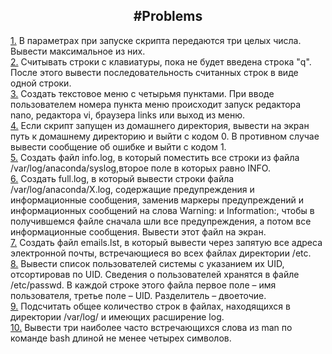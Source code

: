 <h2 align="center"> #Problems</h2>
<div>
  <a href = "https://github.com/fadyat/ITMO-PROBLEMS/blob/master/OS/Solutions/lab0/src1.sh">1.</a>
  В параметрах при запуске скрипта передаются три целых числа. Вывести максимальное из них.
</div>
<div>
  <a href = "https://github.com/fadyat/ITMO-PROBLEMS/blob/master/OS/Solutions/lab0/src2.sh">2.</a>
  Считывать строки с клавиатуры, пока не будет введена строка "q". После этого вывести последовательность считанных строк в виде одной строки.
</div>
<div>
  <a href = "https://github.com/fadyat/ITMO-PROBLEMS/blob/master/OS/Solutions/lab0/src3.sh">3.</a>
  Создать текстовое меню с четырьмя пунктами. При вводе пользователем номера пункта меню происходит запуск редактора nano, 
  редактора vi, браузера links или выход из меню.
</div>  
<div>
  <a href = "https://github.com/fadyat/ITMO-PROBLEMS/blob/master/OS/Solutions/lab0/src4.sh">4.</a>
  Если скрипт запущен из домашнего директория, вывести на экран путь к домашнему директорию и
  выйти с кодом 0. В противном случае вывести сообщение об ошибке и выйти с кодом 1.
</div>
<div>
  <a href = "https://github.com/fadyat/ITMO-PROBLEMS/blob/master/OS/Solutions/lab0/src5.sh">5.</a>  
  Создать файл info.log, в который поместить все строки из файла /var/log/anaconda/syslog,второе поле в которых равно INFO.
</div>
<div>
  <a href = "https://github.com/fadyat/ITMO-PROBLEMS/blob/master/OS/Solutions/lab0/src6.sh">6.</a>
  Создать full.log, в который вывести строки файла /var/log/anaconda/X.log, содержащие предупреждения и информационные сообщения,
  заменив маркеры предупреждений и информационных сообщений на слова Warning: и Information:, чтобы в получившемся файле сначала шли все предупреждения,
  а потом все информационные сообщения. Вывести этот файл на экран.
</div>
<div>
  <a href = "https://github.com/fadyat/ITMO-PROBLEMS/blob/master/OS/Solutions/lab0/src7.sh">7.</a>
  Создать файл emails.lst, в который вывести через запятую все адреса электронной почты, встречающиеся во всех файлах директории /etc.
</div>
<div>
  <a href = "https://github.com/fadyat/ITMO-PROBLEMS/blob/master/OS/Solutions/lab0/src8.sh">8.</a>
  Вывести список пользователей системы с указанием их UID, отсортировав по UID. Сведения о пользователей хранятся в файле /etc/passwd. 
  В каждой строке этого файла первое поле – имя пользователя, третье поле – UID. Разделитель – двоеточие.
</div>
<div>
  <a href = "https://github.com/fadyat/ITMO-PROBLEMS/blob/master/OS/Solutions/lab0/src9.sh">9.</a>
  Подсчитать общее количество строк в файлах, находящихся в директории /var/log/ и имеющих расширение log.
</div>
<div>
  <a href = "https://github.com/fadyat/ITMO-PROBLEMS/blob/master/OS/Solutions/lab0/src_10.sh">10.</a>
  Вывести три наиболее часто встречающихся слова из man по команде bash длиной не менее четырех символов.
</div>
